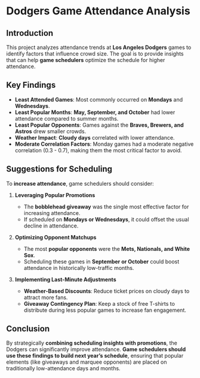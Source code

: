 # Dodgers Game Attendance Analysis  

## Introduction  
This project analyzes attendance trends at **Los Angeles Dodgers** games to identify factors that influence crowd size. The goal is to provide insights that can help **game schedulers** optimize the schedule for higher attendance.  

## Key Findings  
- **Least Attended Games**: Most commonly occurred on **Mondays** and **Wednesdays**.  
- **Least Popular Months**: **May, September, and October** had lower attendance compared to summer months.  
- **Least Popular Opponents**: Games against the **Braves, Brewers, and Astros** drew smaller crowds.  
- **Weather Impact**: **Cloudy days** correlated with lower attendance.  
- **Moderate Correlation Factors**: Monday games had a moderate negative correlation (0.3 - 0.7), making them the most critical factor to avoid.  

## Suggestions for Scheduling  
To **increase attendance**, game schedulers should consider:  
1. **Leveraging Popular Promotions**  
   - The **bobblehead giveaway** was the single most effective factor for increasing attendance.  
   - If scheduled on **Mondays or Wednesdays**, it could offset the usual decline in attendance.  

2. **Optimizing Opponent Matchups**  
   - The most **popular opponents** were the **Mets, Nationals, and White Sox**.  
   - Scheduling these games in **September or October** could boost attendance in historically low-traffic months.  

3. **Implementing Last-Minute Adjustments**  
   - **Weather-Based Discounts**: Reduce ticket prices on cloudy days to attract more fans.  
   - **Giveaway Contingency Plan**: Keep a stock of free T-shirts to distribute during less popular games to increase fan engagement.  

## Conclusion  
By strategically **combining scheduling insights with promotions**, the Dodgers can significantly improve attendance. **Game schedulers should use these findings to build next year’s schedule**, ensuring that popular elements (like giveaways and marquee opponents) are placed on traditionally low-attendance days and months.  
